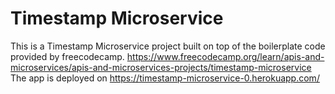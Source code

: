 # Timestamp Microservice

This is a Timestamp Microservice project built on top of the boilerplate code provided by freecodecamp.
https://www.freecodecamp.org/learn/apis-and-microservices/apis-and-microservices-projects/timestamp-microservice 
The app is deployed on https://timestamp-microservice-0.herokuapp.com/
